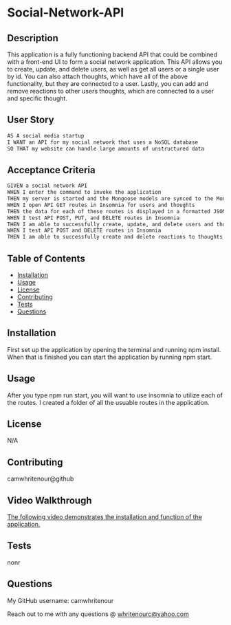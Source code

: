 # Social-Network-API

## Description
This application is a fully functioning backend API that could be combined with a front-end UI to form a social network application.  This API allows you to create, update, and delete users, as well as get all users or a single user by id.  You can also attach thoughts, which have all of the above functionality, but they are connected to a user.  Lastly, you can add and remove reactions to other users thoughts, which are connected to a user and specific thought.
  
## User Story

```md
AS A social media startup
I WANT an API for my social network that uses a NoSQL database
SO THAT my website can handle large amounts of unstructured data
```

## Acceptance Criteria

```md
GIVEN a social network API
WHEN I enter the command to invoke the application
THEN my server is started and the Mongoose models are synced to the MongoDB database
WHEN I open API GET routes in Insomnia for users and thoughts
THEN the data for each of these routes is displayed in a formatted JSON
WHEN I test API POST, PUT, and DELETE routes in Insomnia
THEN I am able to successfully create, update, and delete users and thoughts in my database
WHEN I test API POST and DELETE routes in Insomnia
THEN I am able to successfully create and delete reactions to thoughts and add and remove friends to a user’s friend list
```
  ## Table of Contents
  * [Installation](#installation)
  * [Usage](#usage)
  * [License](#license)
  * [Contributing](#contributing)
  * [Tests](#tests)
  * [Questions](#questions)

  ## Installation
  First set up the application by opening the terminal and running npm install.  When that is finished you can start the application by running npm start. 

  ## Usage
  After you type npm run start, you will want to use insomnia to utilize each of the routes. I created a folder of all the usuable routes in the application.

  ## License
  N/A

  ## Contributing
  camwhritenour@github

  ## Video Walkthrough
  
  [The following video demonstrates the installation and function of the application.](https://drive.google.com/file/d/1195534CIzH8Qb-_uiFcYevdpdESJErKd/view)

  ## Tests
  nonr

  ## Questions
  My GitHub username: camwhritenour
  
 Reach out to me with any questions @ whritenourc@yahoo.com